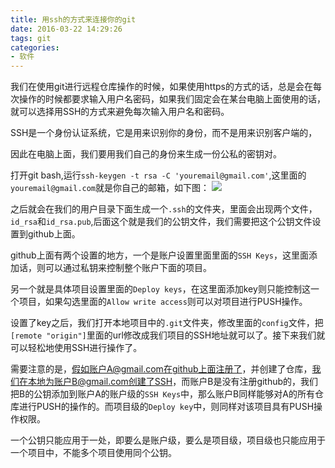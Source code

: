 ```yaml
---
title: 用ssh的方式来连接你的git
date: 2016-03-22 14:29:26
tags: git
categories: 
- 软件
---
```


我们在使用git进行远程仓库操作的时候，如果使用https的方式的话，总是会在每次操作的时候都要求输入用户名密码，如果我们固定会在某台电脑上面使用的话，就可以选择用SSH的方式来避免每次输入用户名和密码。
<!--more-->
SSH是一个身份认证系统，它是用来识别你的身份，而不是用来识别客户端的，

因此在电脑上面，我们要用我们自己的身份来生成一份公私的密钥对。

打开git bash,运行`ssh-keygen -t rsa -C 'youremail@gmail.com'`,这里面的`youremail@gmail.com`就是你自己的邮箱，如下图：
![](http://7te946.com1.z0.glb.clouddn.com/16-3-22/37886779.jpg)

之后就会在我们的用户目录下面生成一个`.ssh`的文件夹，里面会出现两个文件，`id_rsa`和`id_rsa.pub`,后面这个就是我们的公钥文件，我们需要把这个公钥文件设置到github上面。


github上面有两个设置的地方，一个是账户设置里面里面的`SSH Keys`，这里面添加话，则可以通过私钥来控制整个账户下面的项目。

另一个就是具体项目设置里面的`Deploy keys`，在这里面添加key则只能控制这一个项目，如果勾选里面的`Allow write access`则可以对项目进行PUSH操作。

设置了key之后，我们打开本地项目中的`.git`文件夹，修改里面的`config`文件，把`[remote "origin"]`里面的url修改成我们项目的SSH地址就可以了。接下来我们就可以轻松地使用SSH进行操作了。

需要注意的是，假如账户A@gmail.com在github上面注册了，并创建了仓库，我们在本地为账户B@gmail.com创建了SSH，而账户B是没有注册github的，我们把B的公钥添加到账户A的账户级的`SSH Keys`中，那么账户B同样能够对A的所有仓库进行PUSH的操作的。而项目级的`Deploy key`中，则同样对该项目具有PUSH操作权限。

一个公钥只能应用于一处，即要么是账户级，要么是项目级，项目级也只能应用于一个项目中，不能多个项目使用同个公钥。
